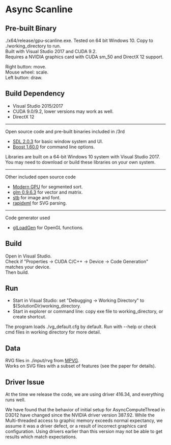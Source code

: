 # Async Scanline

## Pre-built Binary 

./x64/release/gpu-scanline.exe. Tested on 64 bit Windows 10. Copy to ./working_directory to run. <br/>
Built with Visual Studio 2017 and CUDA 9.2. <br/>
Requires a NVIDIA graphics card with CUDA sm_50 and DirectX 12 support.

Right button: move. <br/>
Mouse wheel: scale. <br/>
Left button: draw.

## Build Dependency

* Visual Studio 2015/2017
* CUDA 9.0/9.2, lower versions may work as well.
* DirectX 12

----
Open source code and pre-built binaries included in /3rd

* [SDL 2.0.3](https://www.libsdl.org/) for basic window system and UI.
* [Boost 1.60.0](http://www.boost.org/) for command line options.

Libraries are built on a 64-bit Windows 10 system with Visual Studio 2017.
You may need to download or build these libraries on your own system.

----
Other included open source code

* [Modern GPU](https://nvlabs.github.io/moderngpu/) for segmented sort.
* [glm 0.9.6.3](http://www.g-truc.net/) for vector and matrix.
* [stb](https://github.com/nothings/stb) for image and font.
* [rapidxml](https://github.com/dwd/rapidxml) for SVG parsing.

----
Code generator used

* [glLoadGen](https://bitbucket.org/alfonse/glloadgen/wiki/Home) for OpenGL functions.

## Build

Open in Visual Studio. <br/>
Check if "Properties -> CUDA C/C++ -> Device -> Code Generation" matches your device. <br/>
Then build.

## Run

* Start in Visual Studio: set "Debugging -> Working Directory" to $(SolutionDir)working_directory. <br/>
* Start in explorer or command line: copy exe file to working_directory, or create shortcut. <br/>

The program loads ./vg_default.cfg by default. Run with --help or check cmd files in working directory for more detail.

## Data

RVG files in ./input/rvg from [MPVG](http://w3.impa.br/~diego/projects/GanEtAl14/). <br/>
Works on SVG files with a subset of features (see the paper for details).

## Driver Issue

At the time we release the code, we are using driver 416.34, and everything runs well.

We have found that the behavior of initial setup for AsyncComputeThread in D3D12 have changed since the NVIDIA driver version 387.92. 
While the Multi-threaded access to graphic memory exceeds normal expectancy, we assume it was a driver defect, or a result of incorrect graphics card configuration.
Using drivers earlier than this version may not be able to get results which match expectations.